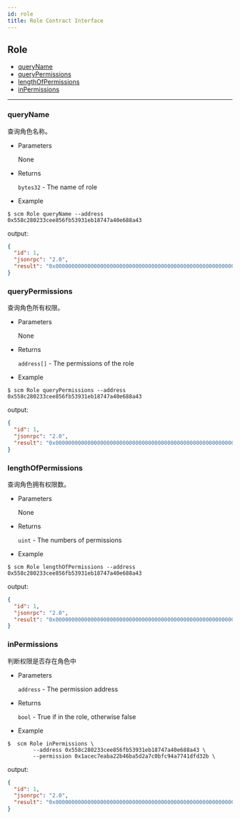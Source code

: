 ```yaml
---
id: role
title: Role Contract Interface
---
```



<h2 class="hover-list">Role</h2>

- [queryName](#queryName)
- [queryPermissions](#queryPermissions)
- [lengthOfPermissions](#lengthOfPermissions)
- [inPermissions](#inPermissions)

* * *

### queryName

查询角色名称。

- Parameters
    
    None

- Returns
    
    `bytes32` - The name of role

- Example

```shell
$ scm Role queryName --address 0x558c280233cee856fb53931eb18747a40e688a43
```

output:

```json
{
  "id": 1,
  "jsonrpc": "2.0",
  "result": "0x0000000000000000000000000000000000000000000000000000000060fe47b1"
}
```

### queryPermissions

查询角色所有权限。

- Parameters
    
    None

- Returns
    
    `address[]` - The permissions of the role

- Example

```shell
$ scm Role queryPermissions --address 0x558c280233cee856fb53931eb18747a40e688a43
```

output:

```json
{
  "id": 1,
  "jsonrpc": "2.0",
  "result": "0x00000000000000000000000000000000000000000000000000000000000000200000000000000000000000000000000000000000000000000000000000000003000000000000000000000000ca645d2b0d2e4c451a2dd546dbd7ab8c29c3dcee0000000000000000000000001acec7eaba22b46ba5d2a7c0bfc94a7741dfd32b000000000000000000000000558c280233cee856fb53931eb18747a40e688a43"
}
```

### lengthOfPermissions

查询角色拥有权限数。

- Parameters
    
    None

- Returns
    
    `uint` - The numbers of permissions

- Example

```shell
$ scm Role lengthOfPermissions --address 0x558c280233cee856fb53931eb18747a40e688a43
```

output:

```json
{
  "id": 1,
  "jsonrpc": "2.0",
  "result": "0x0000000000000000000000000000000000000000000000000000000000000002"
}
```

### inPermissions

判断权限是否存在角色中

- Parameters
    
    `address` - The permission address

- Returns
    
    `bool` - True if in the role, otherwise false

- Example

```shell
$  scm Role inPermissions \
        --address 0x558c280233cee856fb53931eb18747a40e688a43 \
        --permission 0x1acec7eaba22b46ba5d2a7c0bfc94a7741dfd32b \
```

output:

```json
{
  "id": 1,
  "jsonrpc": "2.0",
  "result": "0x0000000000000000000000000000000000000000000000000000000000000001"
}
```